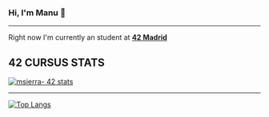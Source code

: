 ### Hi, I'm Manu 👋
------------------------------------------------------------

Right now I'm currently an student at **[42 Madrid](https://www.42madrid.com/en/)**

## 42 CURSUS STATS
[![msierra- 42 stats](https://badge42.herokuapp.com/api/stats/msierra-?privacyEmail=false)](https://profile.intra.42.fr/users/msierra-/)

------------------------------------------------------------

[![Top Langs](https://github-readme-stats.vercel.app/api/top-langs/?username=Manuelsierra95&layout=compact)](https://github.com/anuraghazra/github-readme-stats)

